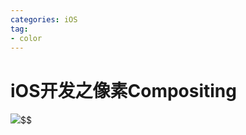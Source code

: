 ```yaml
---
categories: iOS
tag:  
- color  
---
```

# iOS开发之像素Compositing   
![](https://ww3.sinaimg.cn/large/006tNbRwgy1fdgzhho7ecj316q0t8jve.jpg)$$




